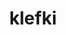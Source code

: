 ---
id: 707
title: klefki
types: [steel,fairy]
image: https://raw.githubusercontent.com/PokeAPI/sprites/master/sprites/pokemon/707.png
---